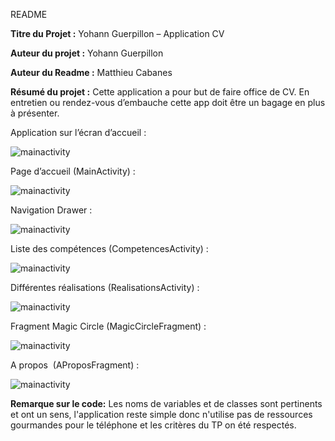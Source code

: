 README



**Titre du Projet :** Yohann Guerpillon – Application CV

**Auteur du projet :** Yohann Guerpillon

**Auteur du Readme :** Matthieu Cabanes

**Résumé du projet :** Cette application a pour but de faire office de CV. En entretien ou rendez-vous d’embauche cette app doit être un bagage en plus à présenter.


Application sur l’écran d’accueil :

![mainactivity](https://yguerp.fr/assets/img/App1.png)

Page d’accueil (MainActivity) :

![mainactivity](https://yguerp.fr/assets/img/App2.png)

Navigation Drawer :
 
 ![mainactivity](https://yguerp.fr/assets/img/App3.png)

Liste des compétences (CompetencesActivity) :
 
 ![mainactivity](https://yguerp.fr/assets/img/App4.png)

Différentes réalisations (RealisationsActivity) :

![mainactivity](https://yguerp.fr/assets/img/App5.png)

Fragment Magic Circle (MagicCircleFragment) :

![mainactivity](https://yguerp.fr/assets/img/App6.png)

A propos  (AProposFragment) :

![mainactivity](https://yguerp.fr/assets/img/App7.png)

**Remarque sur le code:**
Les noms de variables et de classes sont pertinents et ont un sens, l'application reste simple donc n'utilise pas de ressources gourmandes pour le téléphone et les critères du TP on été respectés.
